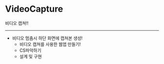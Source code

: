 # VideoCapture
비디오 캡쳐!!
<hr/>

* 비디오 멈춤시 하단 화면에 캡쳐본 생성!
    + 비디오 캡쳐를 사용한 웹앱 만들기!
    + CS파악하기
    + 설계 및 구현
